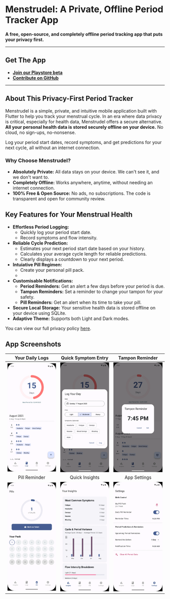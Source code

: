 # Menstrudel: A Private, Offline Period Tracker App

**A free, open-source, and completely offline period tracking app that puts your privacy first.**


---

## Get The App

* **[Join our Playstore beta](https://groups.google.com/g/menstrudel-app-testers)**
* **[Contribute on GitHub](https://github.com/J-shw/Menstrudel)**

---

## About This Privacy-First Period Tracker

Menstrudel is a simple, private, and intuitive mobile application built with Flutter to help you track your menstrual cycle. In an era where data privacy is critical, especially for health data, Menstrudel offers a secure alternative. **All your personal health data is stored securely offline on your device.** No cloud, no sign-ups, no-nonsense.

Log your period start dates, record symptoms, and get predictions for your next cycle, all without an internet connection.

### Why Choose Menstrudel?
* **Absolutely Private:** All data stays on your device. We can't see it, and we don't want to.
* **Completely Offline:** Works anywhere, anytime, without needing an internet connection.
* **100% Free & Open Source:** No ads, no subscriptions. The code is transparent and open for community review.

## Key Features for Your Menstrual Health

* **Effortless Period Logging:**
    * Quickly log your period start date.
    * Record symptoms and flow intensity.
* **Reliable Cycle Prediction:**
    * Estimates your next period start date based on your history.
    * Calculates your average cycle length for reliable predictions.
    * Clearly displays a countdown to your next period.
* **Intuiative Pill Regimen:**
    * Create your personal pill pack.
    * 
* **Customisable Notifications:**
    * **Period Reminders:** Get an alert a few days before your period is due.
    * **Tampon Reminders:** Set a reminder to change your tampon for your safety.
    * **Pill Reminders:** Get an alert when its time to take your pill.
* **Secure Local Storage:** Your sensitive health data is stored offline on your device using SQLite.
* **Adaptive Theme:** Supports both Light and Dark modes.

You can view our full privacy policy [here](PRIVACY.md).

## App Screenshots

| Your Daily Logs | Quick Symptom Entry | Tampon Reminder |
| :---: | :---: | :---: |
| ![Screenshot of Menstrudel's daily period log view on Android](screenshots/v2.3.0/android/logs_screen.webp) | ![Screenshot showing the quick symptom entry for a period log in Menstrudel](screenshots/v2.3.0/android/log_day.webp) | ![Screenshot of the tampon change reminder setup in Menstrudel](screenshots/v2.3.0/android/tampon_reminder.webp) |
| Pill Reminder | Quick Insights | App Settings |
 ![Screenshot of the pill reminder screen in Menstrudel](screenshots/v2.3.0/android/pill_screen.webp)  | ![Screenshot of the cycle insights and predictions screen in Menstrudel](screenshots/v2.3.0/android/insights_screen.webp) | ![Screenshot of the Menstrudel settings page showing notification options](screenshots/v2.3.0/android/settings_screen.webp) |
